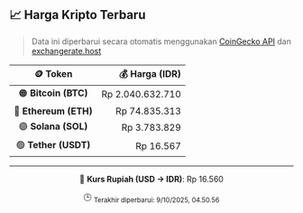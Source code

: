 

<!-- HARGA_KRIPTO -->
## 📈 Harga Kripto Terbaru

> Data ini diperbarui secara otomatis menggunakan [CoinGecko API](https://www.coingecko.com/) dan [exchangerate.host](https://exchangerate.host/)

<div align="center">

| 🪙 Token | 💰 Harga (IDR) |
|:------:|---------------:|
| 🟠 **Bitcoin (BTC)**   | Rp 2.040.632.710 |
| 🔵 **Ethereum (ETH)**  | Rp 74.835.313 |
| 🟣 **Solana (SOL)**    | Rp 3.783.829 |
| 🟢 **Tether (USDT)**   | Rp 16.567 |

---

💱 **Kurs Rupiah (USD → IDR)**: Rp 16.560

🕒 <sub>Terakhir diperbarui: 9/10/2025, 04.50.56</sub>

</div>
<!-- /HARGA_KRIPTO -->
